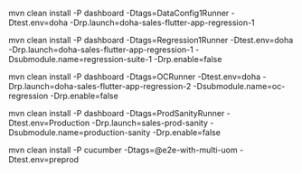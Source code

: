 mvn clean install -P dashboard -Dtags=DataConfig1Runner -Dtest.env=doha -Drp.launch=doha-sales-flutter-app-regression-1

mvn clean install -P dashboard -Dtags=Regression1Runner -Dtest.env=doha -Drp.launch=doha-sales-flutter-app-regression-1 -Dsubmodule.name=regression-suite-1 -Drp.enable=false

mvn clean install -P dashboard -Dtags=OCRunner -Dtest.env=doha -Drp.launch=doha-sales-flutter-app-regression-2 -Dsubmodule.name=oc-regression -Drp.enable=false

mvn clean install -P dashboard -Dtags=ProdSanityRunner -Dtest.env=Production -Drp.launch=sales-prod-sanity -Dsubmodule.name=production-sanity -Drp.enable=false

mvn clean install -P cucumber -Dtags=@e2e-with-multi-uom -Dtest.env=preprod
